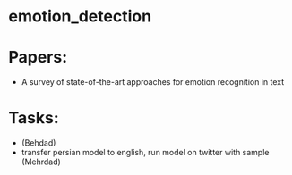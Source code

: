 # emotion_detection
# Papers:
 - A survey of state-of-the-art approaches for emotion recognition in text
# Tasks:
 -  (Behdad)
 - transfer persian model to english, run model on twitter with sample (Mehrdad)
